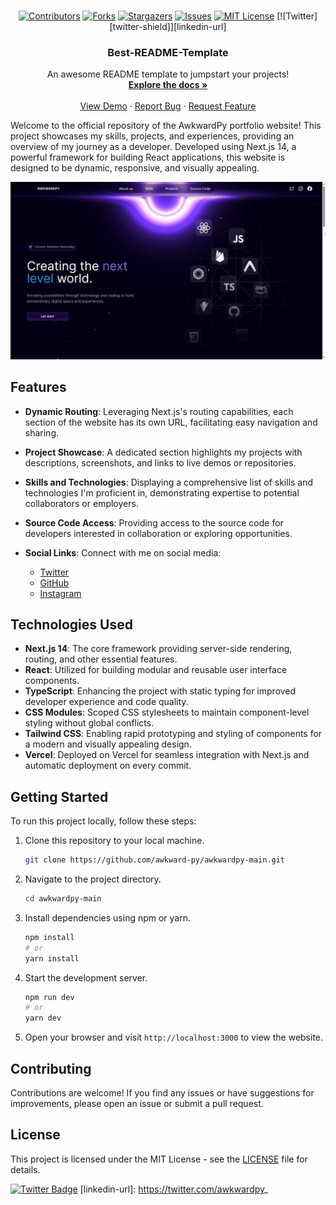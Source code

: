 <div id="top"></div>




<br />
<div align="center">
 
[![Contributors][contributors-shield]][contributors-url]
[![Forks][forks-shield]][forks-url]
[![Stargazers][stars-shield]][stars-url]
[![Issues][issues-shield]][issues-url]
[![MIT License][license-shield]][license-url]
[![Twitter][twitter-shield]][linkedin-url]
  <h3 align="center">Best-README-Template</h3>

  <p align="center">
    An awesome README template to jumpstart your projects!
    <br />
    <a href="https://github.com/othneildrew/Best-README-Template"><strong>Explore the docs »</strong></a>
    <br />
    <br />
    <a href="https://github.com/othneildrew/Best-README-Template">View Demo</a>
    ·
    <a href="https://github.com/othneildrew/Best-README-Template/issues">Report Bug</a>
    ·
    <a href="https://github.com/othneildrew/Best-README-Template/issues">Request Feature</a>
  </p>
</div>


Welcome to the official repository of the AwkwardPy portfolio website! This project showcases my skills, projects, and experiences, providing an overview of my journey as a developer. Developed using Next.js 14, a powerful framework for building React applications, this website is designed to be dynamic, responsive, and visually appealing.

</div>

![Portfolio Website Screenshot](https://github.com/awkward-py/awkwardpy-main/blob/main/.github/images/msedge_rtoUDGaxbk.png)


## Features

- **Dynamic Routing**: Leveraging Next.js's routing capabilities, each section of the website has its own URL, facilitating easy navigation and sharing.
- **Project Showcase**: A dedicated section highlights my projects with descriptions, screenshots, and links to live demos or repositories.
- **Skills and Technologies**: Displaying a comprehensive list of skills and technologies I'm proficient in, demonstrating expertise to potential collaborators or employers.
- **Source Code Access**: Providing access to the source code for developers interested in collaboration or exploring opportunities.
  
- **Social Links**: Connect with me on social media:
  - [Twitter](https://twitter.com/awkwardpy_)
  - [GitHub](https://github.com/awkward-py)
  - [Instagram](https://github.com/awkwardpy)

## Technologies Used

- **Next.js 14**: The core framework providing server-side rendering, routing, and other essential features.
- **React**: Utilized for building modular and reusable user interface components.
- **TypeScript**: Enhancing the project with static typing for improved developer experience and code quality.
- **CSS Modules**: Scoped CSS stylesheets to maintain component-level styling without global conflicts.
- **Tailwind CSS**: Enabling rapid prototyping and styling of components for a modern and visually appealing design.
- **Vercel**: Deployed on Vercel for seamless integration with Next.js and automatic deployment on every commit.

## Getting Started

To run this project locally, follow these steps:

1. Clone this repository to your local machine.
   ```bash
   git clone https://github.com/awkward-py/awkwardpy-main.git
   ```
2. Navigate to the project directory.
   ```bash
   cd awkwardpy-main
   ```
3. Install dependencies using npm or yarn.
   ```bash
   npm install
   # or
   yarn install
   ```
4. Start the development server.
   ```bash
   npm run dev
   # or
   yarn dev
   ```
5. Open your browser and visit `http://localhost:3000` to view the website.

## Contributing

Contributions are welcome! If you find any issues or have suggestions for improvements, please open an issue or submit a pull request.

## License

This project is licensed under the MIT License - see the [LICENSE](LICENSE) file for details.


<!-- MARKDOWN LINKS & IMAGES -->
<!-- https://www.markdownguide.org/basic-syntax/#reference-style-links -->
[contributors-shield]: https://img.shields.io/github/contributors/othneildrew/Best-README-Template.svg?style=for-the-badge
[contributors-url]: https://github.com/othneildrew/Best-README-Template/graphs/contributors
[forks-shield]: https://img.shields.io/github/forks/othneildrew/Best-README-Template.svg?style=for-the-badge
[forks-url]: https://github.com/othneildrew/Best-README-Template/network/members
[stars-shield]: https://img.shields.io/github/stars/othneildrew/Best-README-Template.svg?style=for-the-badge
[stars-url]: https://github.com/othneildrew/Best-README-Template/stargazers
[issues-shield]: https://img.shields.io/github/issues/othneildrew/Best-README-Template.svg?style=for-the-badge
[issues-url]: https://github.com/othneildrew/Best-README-Template/issues
[license-shield]: https://img.shields.io/github/license/othneildrew/Best-README-Template.svg?style=for-the-badge
[license-url]: https://github.com/othneildrew/Best-README-Template/blob/master/LICENSE.txt
[![Twitter Badge](https://img.shields.io/badge/-Twitter-blue.svg?style=for-the-badge&logo=twitter&colorB=1DA1F2)](https://twitter.com/YourTwitterHandle)
[linkedin-url]: https://twitter.com/awkwardpy_


